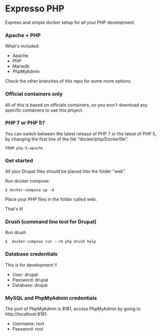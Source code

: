 # Expresso PHP

Express and simple docker setup for all your PHP development.

### Apache + PHP

What's included:

  - Apache
  - PHP
  - Mariadb
  - PhpMyAdmin

Check the other branches of this repo for some more options.

### Official containers only
All of this is based on officials containers, so you won't download any
specific containers to use this project.

### PHP 7 or PHP 5?
You can switch between the latest release of PHP 7 or the latest of PHP 5, by
changing the first line of the file "docker/php/Dockerfile".
```
FROM php:5-apache
```

### Get started
All your Drupal files should be placed into the folder "web".

Run docker compose.
```
$ docker-compose up -d
```

Place your PHP files in the folder called web.

That's it!

### Drush (command line tool for Drupal)

Run drush
```
$  docker-compose run --rm php drush help
```

### Database credentials
This is for development !!

* User: drupal
* Password: drupal
* Database: drupal

### MySQL and PhpMyAdmin credentials
The port of PhpMyAdmin is 8181, access PhpMyAdmin by going to http://localhost:8181.
* Username: root
* Password: root
